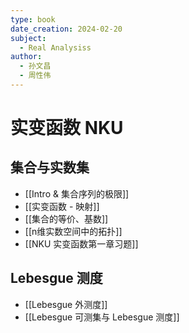 ```yaml
---
type: book
date_creation: 2024-02-20
subject:
  - Real Analysiss
author:
  - 孙文昌
  - 周性伟
---
```

# 实变函数 NKU
## 集合与实数集
 - [[Intro & 集合序列的极限]]
 - [[实变函数 - 映射]]
 - [[集合的等价、基数]]
 - [[n维实数空间中的拓扑]]
 - [[NKU 实变函数第一章习题]]

## Lebesgue 测度
- [[Lebesgue 外测度]]
- [[Lebesgue 可测集与 Lebesgue 测度]]
